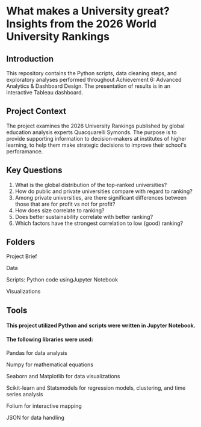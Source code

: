 # What makes a University great? Insights from the 2026 World University Rankings

## Introduction
This repository contains the Python scripts, data cleaning steps, and exploratory analyses performed throughout Achievement 6: Advanced Analytics & Dashboard Design. The presentation of results is in an interactive Tableau dashboard.

## Project Context
The project examines the 2026 University Rankings published by global education analysis experts Quacquarelli Symonds. 
The purpose is to provide supporting information to decision-makers at institutes of higher learning, to help them make strategic decisions to improve their school's perforamance. 

## Key Questions
1. What is the global distribution of the top-ranked universities?
2. How do public and private universities compare with regard to ranking?
3. Among private universities, are there significant differences between those that are for profit vs not for profit?
4. How does size correlate to ranking?
5. Does better sustainability correlate with better ranking?
6. Which factors have the strongest correlation to low (good) ranking?

## Folders
Project Brief

Data

Scripts: Python code usingJupyter Notebook

Visualizations

## Tools
#### This project utilized Python and scripts were written in Jupyter Notebook.
#### The following libraries were used: 
Pandas for data analysis

Numpy for mathematical equations

Seaborn and Matplotlib for data visualizations

Scikit-learn and Statsmodels for regression models, clustering, and time series analysis

Folium for interactive mapping

JSON for data handling
